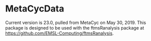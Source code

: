 # MetaCycData

Current version is 23.0, pulled from MetaCyc on May 30, 2019. This package is designed to be used with the ftmsRanalysis package at https://github.com/EMSL-Computing/ftmsRanalysis. 
